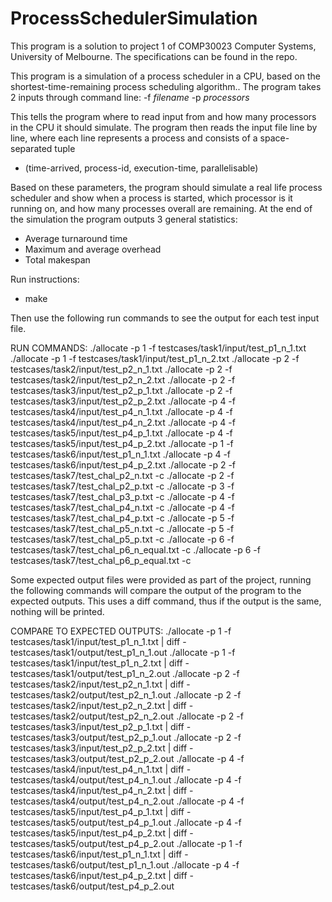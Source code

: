 # ProcessSchedulerSimulation #

This program is a solution to project 1 of COMP30023 Computer Systems, University
of Melbourne. The specifications can be found in the repo.

This program is a simulation of a process scheduler in a CPU, based on the 
shortest-time-remaining process scheduling algorithm.. The program takes 2 inputs 
through command line: -f *filename* -p *processors*

This tells the program where to read input from and how many processors in the
CPU it should simulate. The program then reads the input file line by line,
where each line represents a process and consists of a space-separated tuple 
- (time-arrived, process-id, execution-time, parallelisable)

Based on these parameters, the program should simulate a real life process
scheduler and show when a process is started, which processor is it running
on, and how many processes overall are remaining. At the end of the simulation
the program outputs 3 general statistics: 
- Average turnaround time
- Maximum and average overhead
- Total makespan

Run instructions:
- make

Then use the following run commands to see the output for each test input file.

RUN COMMANDS:
./allocate -p 1 -f testcases/task1/input/test_p1_n_1.txt
./allocate -p 1 -f testcases/task1/input/test_p1_n_2.txt
./allocate -p 2 -f testcases/task2/input/test_p2_n_1.txt
./allocate -p 2 -f testcases/task2/input/test_p2_n_2.txt
./allocate -p 2 -f testcases/task3/input/test_p2_p_1.txt
./allocate -p 2 -f testcases/task3/input/test_p2_p_2.txt
./allocate -p 4 -f testcases/task4/input/test_p4_n_1.txt
./allocate -p 4 -f testcases/task4/input/test_p4_n_2.txt
./allocate -p 4 -f testcases/task5/input/test_p4_p_1.txt
./allocate -p 4 -f testcases/task5/input/test_p4_p_2.txt
./allocate -p 1 -f testcases/task6/input/test_p1_n_1.txt
./allocate -p 4 -f testcases/task6/input/test_p4_p_2.txt
./allocate -p 2 -f testcases/task7/test_chal_p2_n.txt -c
./allocate -p 2 -f testcases/task7/test_chal_p2_p.txt -c
./allocate -p 3 -f testcases/task7/test_chal_p3_p.txt -c
./allocate -p 4 -f testcases/task7/test_chal_p4_n.txt -c
./allocate -p 4 -f testcases/task7/test_chal_p4_p.txt -c
./allocate -p 5 -f testcases/task7/test_chal_p5_n.txt -c
./allocate -p 5 -f testcases/task7/test_chal_p5_p.txt -c
./allocate -p 6 -f testcases/task7/test_chal_p6_n_equal.txt -c
./allocate -p 6 -f testcases/task7/test_chal_p6_p_equal.txt -c

Some expected output files were provided as part of the project, running the 
following commands will compare the output of the program to the expected outputs.
This uses a diff command, thus if the output is the same, nothing will be printed.

COMPARE TO EXPECTED OUTPUTS:
./allocate -p 1 -f testcases/task1/input/test_p1_n_1.txt | diff - testcases/task1/output/test_p1_n_1.out
./allocate -p 1 -f testcases/task1/input/test_p1_n_2.txt | diff - testcases/task1/output/test_p1_n_2.out
./allocate -p 2 -f testcases/task2/input/test_p2_n_1.txt | diff - testcases/task2/output/test_p2_n_1.out
./allocate -p 2 -f testcases/task2/input/test_p2_n_2.txt | diff - testcases/task2/output/test_p2_n_2.out
./allocate -p 2 -f testcases/task3/input/test_p2_p_1.txt | diff - testcases/task3/output/test_p2_p_1.out
./allocate -p 2 -f testcases/task3/input/test_p2_p_2.txt | diff - testcases/task3/output/test_p2_p_2.out
./allocate -p 4 -f testcases/task4/input/test_p4_n_1.txt | diff - testcases/task4/output/test_p4_n_1.out
./allocate -p 4 -f testcases/task4/input/test_p4_n_2.txt | diff - testcases/task4/output/test_p4_n_2.out
./allocate -p 4 -f testcases/task5/input/test_p4_p_1.txt | diff - testcases/task5/output/test_p4_p_1.out
./allocate -p 4 -f testcases/task5/input/test_p4_p_2.txt | diff - testcases/task5/output/test_p4_p_2.out
./allocate -p 1 -f testcases/task6/input/test_p1_n_1.txt | diff - testcases/task6/output/test_p1_n_1.out
./allocate -p 4 -f testcases/task6/input/test_p4_p_2.txt | diff - testcases/task6/output/test_p4_p_2.out
